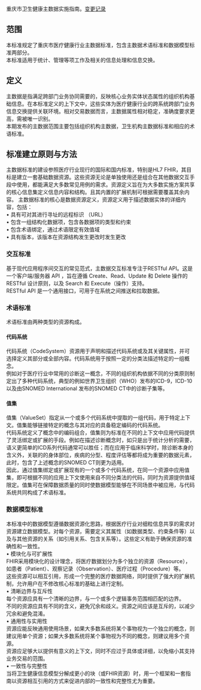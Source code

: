<!--
 * @Author: Lin Zhu
 * @Date: 2024-11-12 18:14:54
 * @LastEditors: Lin Zhu
 * @LastEditTime: 2024-11-12 20:37:56
 * @Description: 
 * @FilePath: \ChongqingCore\IG\input\pagecontent\index.md
-->
重庆市卫生健康主数据实施指南。[变更记录](changelog.html)

## 范围
本标准规定了重庆市医疗健康行业主数据标准，包含主数据术语标准和数据模型标准两部分。  
本标准适用于统计、管理等项工作及相关的信息处理和信息交换。  

## 定义
主数据是指满足跨部门业务协同需要的，反映核心业务实体状态属性的组织机构基础信息。在本标准定义的上下文中，这些实体为医疗健康行业的跨系统跨部门业务信息交换提供关联环境。相对交易数据而言，主数据属性相对稳定，准确度要求更高，需被唯一识别。  
本期发布的主数据范围主要包括组织机构主数据，卫生机构主数据标准和相应的术语标准。  

## 标准建立原则与方法
主数据标准的建设参照医疗行业现行的国际和国内标准，特别是HL7 FHIR，其目标是建立一套基础数据资源。这些资源无论是单独使用还是组合在其他数据交互手段中使用，都能满足大多数常见用例的需求。资源定义旨在为大多数实施方案共享的核心信息集定义信息内容和结构。且其内置的扩展机制可根据需要覆盖其余内容。
主数据标准的核心是数据资源定义，资源定义用于描述数据实体的详细内容，包括：  
•	具有可对其进行寻址的远程标识 （URL）  
•	包含一组结构化数据项，包含各数据项的类型和约束  
•	包含术语绑定，通过术语限定有效值域  
•	具有版本，该版本在资源结构发生更改时发生更改    

### 交互标准
基于现代应用程序间交互的常见范式，主数据交互标准专注于RESTful API。这是一个客户端/服务器 API ，旨在遵循 Create、Read、Update 和 Delete 操作的 RESTful 设计原则，以及 Search 和 Execute（操作）支持。  
RESTful API 是一个通用接口，可用于在系统之间推送和拉取数据。  

### 术语标准
术语标准由两种类型的资源构成。  
#### 代码系统
代码系统（CodeSystem）资源用于声明和描述代码系统或及其关键属性，并可选择定义其部分或全部内容。代码系统用于按照一定的分类法描述特定的一组概念。  
例如对于医疗行业中常用的诊断这一概念，不同的组织机构依据不同的分类原则制定出了多种代码系统，典型的例如世界卫生组织（WHO）发布的ICD-9，ICD-10以及由SNOMED International 发布的SNOMED CT中的诊断子集等。  

#### 值集
值集（ValueSet）指定从一个或多个代码系统中提取的一组代码，用于特定上下文。值集能够链接特定的概念与其对应的具备稳定编码的代码系统。  
代码系统定义了概念中的编码组合，值集则为标准在不同的上下文中应用代码提供了灵活绑定或扩展的手段。例如在描述诊断概念时，如只是出于统计分析的需要，语义更简单的ICD系列代码通常可以胜任；而在应用于临床科学时，除诊断本身的含义外，关联的的身体部位，疾病的分型、程度评估等都将成为重要的数据元素，此时，包含了上述概念的SNOMED CT则更为适用。  
因此，通过值集绑定或扩展现有的一个或多个代码系统，在同一个资源中应用值集，即可根据不同的应用上下文使用来自不同分类法的代码，同时为资源提供值域限定。值集可在保障数据质量的同时使数据模型能够在不同场景中被应用，与代码系统共同构成了术语标准。  

### 数据模型标准  
  
本标准中的数据模型遵循数据资源化思路，根据医疗行业对细粒信息共享的需求对资源建立数据模型。对每个资源，需要定义其属性（如数据类型、约束条件等）以及与其他资源的关系（如引用关系、包含关系等）。这些定义有助于确保资源的准确性和一致性。  
•	模块化与可扩展性  
FHIR采用模块化的设计理念，将医疗数据划分为多个独立的资源（Resource），如患者（Patient）、观察记录（Observation）、医疗过程（Procedure）等。  
这些资源可以相互引用，形成一个完整的医疗数据网络，同时提供了强大的扩展机制，允许用户在不修改核心标准的基础上进行定制。  
•	清晰边界与互斥性  
每个资源应具有一个清晰的边界，与一个或多个逻辑事务范围相匹配的边界。  
不同的资源应具有不同的含义，避免冗余和歧义。资源之间应该是互斥的，以减少冗余和避免混淆。  
•	通用性与实用性  
资源应能反映通用使用场景，如果大多数系统将某个事物视为一个独立的概念，则建议用单个资源；如果大多数系统将某个事物视为不同的概念，则建议用多个资源。  
资源应足够大以提供有意义的上下文，同时不应过于具体或详细，以免缩小其支持业务交易的范围。  
•	一致性与完整性  
当将卫生健康信息模型分解成更小的块（或FHIR资源）时，用一个框架和一套指南以资源相互引用的方式来促进内部的一致性和完整性尤为重要。  









